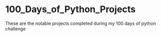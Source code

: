 # 100_Days_of_Python_Projects
These are the notable projects completed during my 100 days of python challenge
